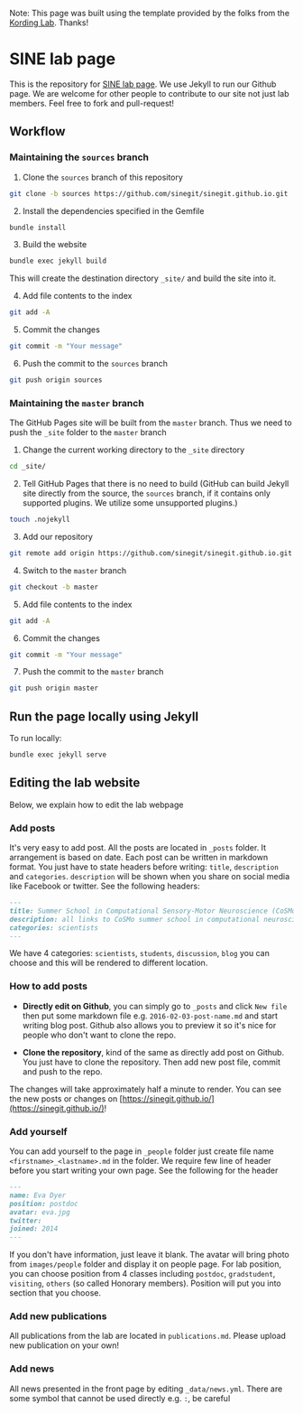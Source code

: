 Note: This page was built using the template provided by the folks from the [Kording Lab](https://kordinglab.com/). Thanks!

# SINE lab page

This is the repository for [SINE lab page](https://sinegit.github.io/). We use Jekyll to run our Github page. We are welcome for other people to contribute to our site not just lab members. Feel free to fork and pull-request!

## Workflow

### Maintaining the `sources` branch

1. Clone the `sources` branch of this repository
```bash
git clone -b sources https://github.com/sinegit/sinegit.github.io.git
```
2. Install the dependencies specified in the Gemfile
```bash
bundle install
```
3. Build the website
```bash
bundle exec jekyll build
```
This will create the destination directory `_site/` and build the site into it.

4. Add file contents to the index
```bash
git add -A
```
5. Commit the changes
```bash
git commit -m "Your message"
```
6. Push the commit to the `sources` branch
```bash
git push origin sources
```

### Maintaining the `master` branch

The GitHub Pages site will be built from the `master` branch. Thus we need to push the `_site` folder to the `master` branch

1. Change the current working directory to the `_site` directory
```bash
cd _site/
```
2. Tell GitHub Pages that there is no need to build (GitHub can build Jekyll site directly from the source, the `sources` branch, if it contains only supported plugins. We utilize some unsupported plugins.)
```bash
touch .nojekyll
```
3. Add our repository
```bash
git remote add origin https://github.com/sinegit/sinegit.github.io.git
```
4. Switch to the `master` branch
```bash
git checkout -b master
```
5. Add file contents to the index
```bash
git add -A
```
6. Commit the changes
```bash
git commit -m "Your message"
```
7. Push the commit to the `master` branch
```bash
git push origin master
```

## Run the page locally using Jekyll

To run locally:

```bash
bundle exec jekyll serve
```

## Editing the lab website

Below, we explain how to edit the lab webpage

### Add posts

It's very easy to add post. All the posts are located in `_posts` folder. It arrangement is based on
date. Each post can be written in markdown format. You just have to state headers before writing: `title`, `description` and `categories`. `description` will be shown when you share on social media like Facebook or twitter. See the following headers:

``` markdown
---
title: Summer School in Computational Sensory-Motor Neuroscience (CoSMo)
description: all links to CoSMo summer school in computational neuroscience materials
categories: scientists
---
```

We have 4 categories: `scientists`, `students`, `discussion`, `blog` you can choose and this will be rendered to different location.

### How to add posts

- **Directly edit on Github**, you can simply go to `_posts` and click `New file` then put some markdown file e.g. `2016-02-03-post-name.md` and start writing blog post. Github also allows you to preview it so it's nice for people who don't want to clone the repo. 

- **Clone the repository**, kind of the same as directly add post on Github. You just have to clone the repository. Then add new post file, commit and push to the repo.

The changes will take approximately half a minute to render. You can see the new posts or changes on [https://sinegit.github.io/](https://sinegit.github.io/)!

### Add yourself

You can add yourself to the page in `_people` folder just create file name `<firstname>_<lastname>.md` in the folder. We require few line of header before you start writing your own page. See the following for the header

``` markdown
---
name: Eva Dyer
position: postdoc
avatar: eva.jpg
twitter:
joined: 2014
---
```

If you don't have information, just leave it blank. The avatar will bring photo from `images/people` folder and display it on people page. 
For lab position, you can choose position from 4 classes including `postdoc`, `gradstudent`, `visiting`, `others` (so called Honorary members). Position will put you into section that you choose.

### Add new publications

All publications from the lab are located in `publications.md`. Please upload new publication on your own!

### Add news

All news presented in the front page by editing `_data/news.yml`. There are some symbol that cannot be used directly e.g. `:`, be careful
